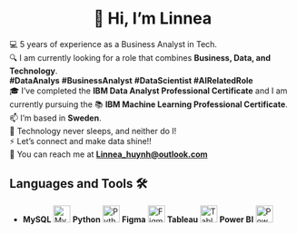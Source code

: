 <h1 align="center">👋 Hi, I’m Linnea</h1>

💻 5 years of experience as a Business Analyst in Tech.
<br>
🔍 I am currently looking for a role that combines **Business, Data, and Technology**. <br> **#DataAnalys** **#BusinessAnalyst** **#DataScientist #AIRelatedRole**
<br>
🎓 I’ve completed the **IBM Data Analyst Professional Certificate** and I am currently pursuing the 📚 **IBM Machine Learning Professional Certificate**.
<br>
📫 I’m based in **Sweden**.  
🚀 Technology never sleeps, and neither do I!
<br>
⚡ Let’s connect and make data shine!!<br>
📩 You can reach me at **Linnea_huynh@outlook.com**<br> 

## Languages and Tools 🛠️
- **MySQL** <img src="https://img.icons8.com/ios/452/mysql-logo.png" width="30" alt="MySQL"> **Python** <img src="https://img.icons8.com/ios/452/python.png" width="30" alt="Python"> **Figma** <img src="https://img.icons8.com/ios/452/figma.png" width="30" alt="Figma"> **Tableau** <img src="https://cdn.worldvectorlogo.com/logos/tableau-software.svg" width="30" alt="Tableau"> **Power BI** <img src="https://img.icons8.com/ios/452/power-bi.png" width="30" alt="Power BI">
